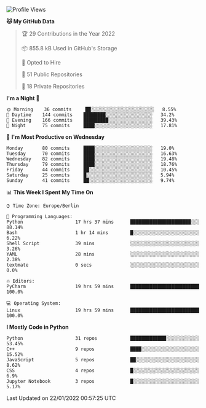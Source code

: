 <!--START_SECTION:waka-->
![Profile Views](http://img.shields.io/badge/Profile%20Views-9-blue)

**🐱 My GitHub Data** 

> 🏆 29 Contributions in the Year 2022
 > 
> 📦 855.8 kB Used in GitHub's Storage 
 > 
> 💼 Opted to Hire
 > 
> 📜 51 Public Repositories 
 > 
> 🔑 18 Private Repositories  
 > 
**I'm a Night 🦉** 

```text
🌞 Morning    36 commits     ██░░░░░░░░░░░░░░░░░░░░░░░   8.55% 
🌆 Daytime    144 commits    ████████░░░░░░░░░░░░░░░░░   34.2% 
🌃 Evening    166 commits    █████████░░░░░░░░░░░░░░░░   39.43% 
🌙 Night      75 commits     ████░░░░░░░░░░░░░░░░░░░░░   17.81%

```
📅 **I'm Most Productive on Wednesday** 

```text
Monday       80 commits     ████░░░░░░░░░░░░░░░░░░░░░   19.0% 
Tuesday      70 commits     ████░░░░░░░░░░░░░░░░░░░░░   16.63% 
Wednesday    82 commits     ████░░░░░░░░░░░░░░░░░░░░░   19.48% 
Thursday     79 commits     ████░░░░░░░░░░░░░░░░░░░░░   18.76% 
Friday       44 commits     ██░░░░░░░░░░░░░░░░░░░░░░░   10.45% 
Saturday     25 commits     █░░░░░░░░░░░░░░░░░░░░░░░░   5.94% 
Sunday       41 commits     ██░░░░░░░░░░░░░░░░░░░░░░░   9.74%

```


📊 **This Week I Spent My Time On** 

```text
⌚︎ Time Zone: Europe/Berlin

💬 Programming Languages: 
Python                   17 hrs 37 mins      ██████████████████████░░░   88.14% 
Bash                     1 hr 14 mins        █░░░░░░░░░░░░░░░░░░░░░░░░   6.22% 
Shell Script             39 mins             ░░░░░░░░░░░░░░░░░░░░░░░░░   3.26% 
YAML                     28 mins             ░░░░░░░░░░░░░░░░░░░░░░░░░   2.38% 
textmate                 0 secs              ░░░░░░░░░░░░░░░░░░░░░░░░░   0.0%

🔥 Editors: 
PyCharm                  19 hrs 59 mins      █████████████████████████   100.0%

💻 Operating System: 
Linux                    19 hrs 59 mins      █████████████████████████   100.0%

```

**I Mostly Code in Python** 

```text
Python                   31 repos            █████████████░░░░░░░░░░░░   53.45% 
C++                      9 repos             ████░░░░░░░░░░░░░░░░░░░░░   15.52% 
JavaScript               5 repos             ██░░░░░░░░░░░░░░░░░░░░░░░   8.62% 
CSS                      4 repos             █░░░░░░░░░░░░░░░░░░░░░░░░   6.9% 
Jupyter Notebook         3 repos             █░░░░░░░░░░░░░░░░░░░░░░░░   5.17%

```



 Last Updated on 22/01/2022 00:57:25 UTC
<!--END_SECTION:waka-->　　
